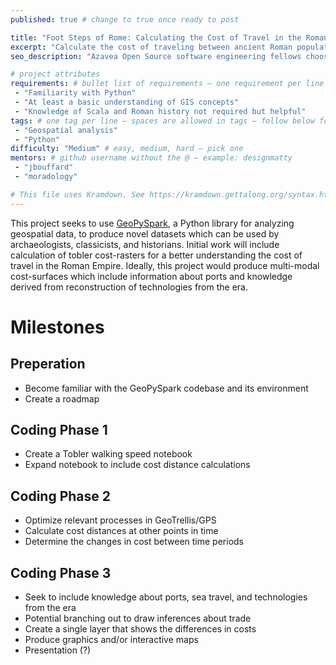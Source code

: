 ```yaml
---
published: true # change to true once ready to post

title: "Foot Steps of Rome: Calculating the Cost of Travel in the Roman Empire" # project title inside quotes
excerpt: "Calculate the cost of traveling between ancient Roman population centers" # shows on project list page
seo_description: "Azavea Open Source software engineering fellows choose from impactful open source projects as part of the application process." # goes in project meta description

# project attributes
requirements: # bullet list of requirements – one requirement per line – follow below format
 - "Familiarity with Python"
 - "At least a basic understanding of GIS concepts"
 - "Knowledge of Scala and Roman history not required but helpful"
tags: # one tag per line – spaces are allowed in tags – follow below format
 - "Geospatial analysis"
 - "Python"
difficulty: "Medium" # easy, medium, hard – pick one
mentors: # github username without the @ – example: designmatty
 - "jbouffard"
 - "moradology"

# This file uses Kramdown. See https://kramdown.gettalong.org/syntax.html for syntax
---
```


This project seeks to use [GeoPySpark](https:///github.com/locationtech-labs/geopyspark), a Python library
for analyzing geospatial data, to produce novel datasets which can be used by archaeologists, classicists, and
historians. Initial work will include calculation of tobler cost-rasters for a better understanding the
cost of travel in the Roman Empire. Ideally, this project would produce multi-modal cost-surfaces which include
information about ports and knowledge derived from reconstruction of technologies from the era.

# Milestones

## Preperation

- Become familiar with the GeoPySpark codebase and its environment
- Create a roadmap

## Coding Phase 1

- Create a Tobler walking speed notebook
- Expand notebook to include cost distance calculations

## Coding Phase 2

- Optimize relevant processes in GeoTrellis/GPS
- Calculate cost distances at other points in time
- Determine the changes in cost between time periods

## Coding Phase 3

- Seek to include knowledge about ports, sea travel, and technologies from the era
- Potential branching out to draw inferences about trade
- Create a single layer that shows the differences in costs
- Produce graphics and/or interactive maps
- Presentation (?)
